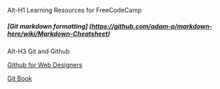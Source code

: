 Alt-H1 Learning Resources for FreeCodeCamp

##### [Git markdown formatting] (https://github.com/adam-p/markdown-here/wiki/Markdown-Cheatsheet)

Alt-H3 Git and Github 

[Github for Web Designers](http://www.lynda.com/GitHub-tutorials/GitHub-Web-Designers/162276-2.html)

[Git Book](http://git-scm.com/book/en/v2)


